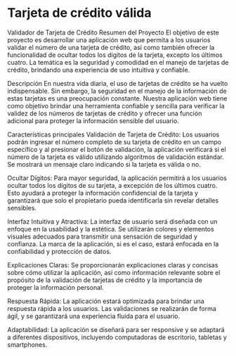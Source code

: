 # Tarjeta de crédito válida
Validador de Tarjeta de Crédito
Resumen del Proyecto
El objetivo de este proyecto es desarrollar una aplicación web que permita a los usuarios validar el número de una tarjeta de crédito, así como también ofrecer la funcionalidad de ocultar todos los dígitos de la tarjeta, excepto los últimos cuatro. La temática es la seguridad y comodidad en el manejo de tarjetas de crédito, brindando una experiencia de uso intuitiva y confiable.

Descripción
En nuestra vida diaria, el uso de tarjetas de crédito se ha vuelto indispensable. Sin embargo, la seguridad en el manejo de la información de estas tarjetas es una preocupación constante. Nuestra aplicación web tiene como objetivo brindar una herramienta confiable y sencilla para verificar la validez de los números de tarjetas de crédito y ofrecer una función adicional para proteger la información sensible del usuario.

Características principales
Validación de Tarjeta de Crédito: Los usuarios podrán ingresar el número completo de su tarjeta de crédito en un campo específico y al presionar el botón de validación, la aplicación verificará si el número de la tarjeta es válido utilizando algoritmos de validación estándar. Se mostrará un mensaje claro indicando si la tarjeta es válida o no.

Ocultar Dígitos: Para mayor seguridad, la aplicación permitirá a los usuarios ocultar todos los dígitos de su tarjeta, a excepción de los últimos cuatro. Esto ayudará a proteger la información confidencial de la tarjeta y garantizará que solo el propietario pueda identificarla sin revelar detalles sensibles.

Interfaz Intuitiva y Atractiva: La interfaz de usuario será diseñada con un enfoque en la usabilidad y la estética. Se utilizarán colores y elementos visuales adecuados para transmitir una sensación de seguridad y confianza. La marca de la aplicación, si es el caso, estará enfocada en la confiabilidad y protección de datos.

Explicaciones Claras: Se proporcionarán explicaciones claras y concisas sobre cómo utilizar la aplicación, así como información relevante sobre el propósito de la validación de tarjetas de crédito y la importancia de proteger la información personal.

Respuesta Rápida: La aplicación estará optimizada para brindar una respuesta rápida a los usuarios. Las validaciones se realizarán de forma ágil, y se garantizará una experiencia fluida para el usuario.

Adaptabilidad: La aplicación se diseñará para ser responsive y se adaptará a diferentes dispositivos, incluyendo computadoras de escritorio, tabletas y smartphones.

